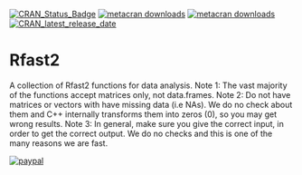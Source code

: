 [![CRAN_Status_Badge](https://www.r-pkg.org/badges/version/Rfast2)](https://cran.r-project.org/package=Rfast2) [![metacran downloads](https://cranlogs.r-pkg.org/badges/grand-total/Rfast2)](https://cran.r-project.org/package=Rfast2) [![metacran downloads](https://cranlogs.r-pkg.org/badges/Rfast2)](https://cran.r-project.org/package=Rfast2) [![CRAN_latest_release_date](https://www.r-pkg.org/badges/last-release/Rfast2)](https://cran.r-project.org/package=Rfast2)

# Rfast2
A collection of Rfast2 functions for data analysis.  Note 1: The vast majority of the functions accept matrices only, not data.frames.  Note 2: Do not have matrices or vectors with have missing data (i.e NAs). We do no check about them and C++ internally transforms them into zeros (0), so you may get wrong results. Note 3: In general, make sure you give the correct input, in order to get the correct output. We do no checks and this is one of the many reasons we are fast.


[![paypal](https://www.paypalobjects.com/en_US/i/btn/btn_donateCC_LG.gif)](https://www.paypal.com/paypalme/rfastofficial)
